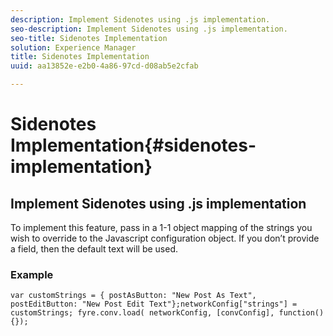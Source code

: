 ```yaml
---
description: Implement Sidenotes using .js implementation.
seo-description: Implement Sidenotes using .js implementation.
seo-title: Sidenotes Implementation
solution: Experience Manager
title: Sidenotes Implementation
uuid: aa13852e-e2b0-4a86-97cd-d08ab5e2cfab

---
```


# Sidenotes Implementation{#sidenotes-implementation}

## Implement Sidenotes using .js implementation

To implement this feature, pass in a 1-1 object mapping of the strings you wish to override to the Javascript configuration object. If you don’t provide a field, then the default text will be used.

### Example

```
var customStrings = { postAsButton: "New Post As Text", postEditButton: "New Post Edit Text"};networkConfig["strings"] = customStrings; fyre.conv.load( networkConfig, [convConfig], function(){});
```
